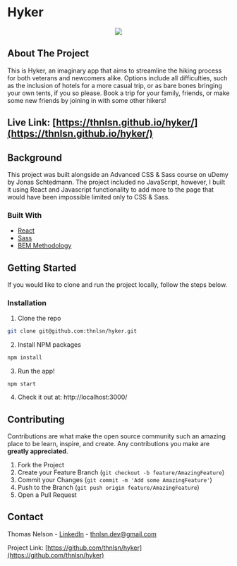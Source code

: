 # Hyker

<p align="center">
  <img src="media.giphy.com/media/1JWUsS2j7XwW09NgrH/source.gif" />
</p>

<!-- ABOUT THE PROJECT -->

## About The Project

This is Hyker, an imaginary app that aims to streamline the hiking process for both veterans and newcomers alike. Options include all difficulties, such as the inclusion of hotels for a more casual trip, or as bare bones bringing your own tents, if you so please. Book a trip for your family, friends, or make some new friends by joining in with some other hikers!

## Live Link: [https://thnlsn.github.io/hyker/](https://thnlsn.github.io/hyker/)

## Background

This project was built alongside an Advanced CSS & Sass course on uDemy by Jonas Schtedmann. The project included no JavaScript, however, I built it using React and Javascript functionality to add more to the page that would have been impossible limited only to CSS & Sass.

### Built With

-   [React](https://reactjs.org/)
-   [Sass](https://sass-lang.com/)
-   [BEM Methodology](https://en.bem.info/methodology/)

<!-- GETTING STARTED -->

## Getting Started

If you would like to clone and run the project locally, follow the steps below.

### Installation

1. Clone the repo

```sh
git clone git@github.com:thnlsn/hyker.git
```

2. Install NPM packages

```sh
npm install
```

3. Run the app!

```JS
npm start
```

4. Check it out at: http://localhost:3000/

<!-- CONTRIBUTING -->

## Contributing

Contributions are what make the open source community such an amazing place to be learn, inspire, and create. Any contributions you make are **greatly appreciated**.

1. Fork the Project
2. Create your Feature Branch (`git checkout -b feature/AmazingFeature`)
3. Commit your Changes (`git commit -m 'Add some AmazingFeature'`)
4. Push to the Branch (`git push origin feature/AmazingFeature`)
5. Open a Pull Request

<!-- CONTACT -->

## Contact

Thomas Nelson - [LinkedIn](https://www.linkedin.com/in/thnlsn/) - thnlsn.dev@gmail.com

Project Link: [https://github.com/thnlsn/hyker](https://github.com/thnlsn/hyker)

